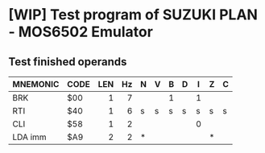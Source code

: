 # [WIP] Test program of SUZUKI PLAN - MOS6502 Emulator

## Test finished operands

|MNEMONIC|CODE|LEN|Hz   |N|V|B|D|I|Z|C|
|--------|---|---:|----:|-|-|-|-|-|-|-|
|BRK     |$00 |1  |7    | | |1| |1| | |
|RTI     |$40 |1  |6    |s|s|s|s|s|s|s|
|CLI     |$58 |1  |2    | | | | |0| | |
|LDA imm |$A9 |2  |2    |*| | | | |*| |
